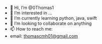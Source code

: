 - 👋 Hi, I’m @0Thomas1
- 👀 I’m interested in ...
- 🌱 I’m currently learning python, java, swift
- 💞️ I’m looking to collaborate on anything
- 📫 How to reach me:
-   email: thomascmh01@gmail.com

<!---
0Thomas1/0Thomas1 is a ✨ special ✨ repository because its `README.md` (this file) appears on your GitHub profile.
You can click the Preview link to take a look at your changes.
--->
